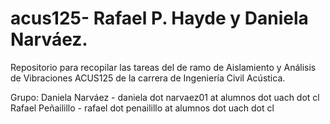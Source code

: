 # acus125- Rafael P. Hayde y Daniela Narváez.
Repositorio para recopilar las tareas del de ramo de Aislamiento y Análisis de Vibraciones ACUS125 de la carrera de Ingeniería Civil Acústica.

Grupo: 
  Daniela Narváez - daniela dot narvaez01 at alumnos dot uach dot cl
  Rafael Peñailillo - rafael dot penailillo at alumnos dot uach dot cl

